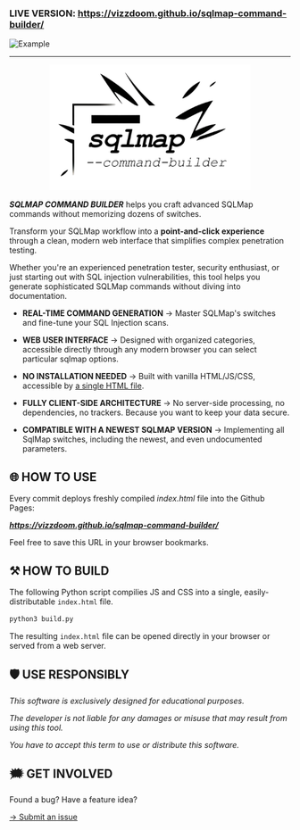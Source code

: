 ### LIVE VERSION: <https://vizzdoom.github.io/sqlmap-command-builder/>

![Example](example.png)

---

<p align="center">
  <picture>
    <source media="(prefers-color-scheme: dark)" srcset="./logo-dark.png">
    <img height=225 alt="SQLMAP COMMAND BUILDER" src="./logo-light.png">
  </picture>
</p>

***SQLMAP COMMAND BUILDER*** helps you craft advanced SQLMap commands without memorizing dozens of switches.

Transform your SQLMap workflow into a **point-and-click experience** through a clean, modern web interface that simplifies complex penetration testing.

Whether you're an experienced penetration tester, security enthusiast, or just starting out with SQL injection vulnerabilities, this tool helps you generate sophisticated SQLMap commands without diving into documentation.

- **REAL-TIME COMMAND GENERATION** → Master SQLMap's switches and fine-tune your SQL Injection scans.

- **WEB USER INTERFACE** → Designed with organized categories, accessible directly through any modern browser you can select particular sqlmap options.

- **NO INSTALLATION NEEDED** → Built with vanilla HTML/JS/CSS, accessible by [a single HTML file](https://vizzdoom.github.io/sqlmap-command-builder/).

- **FULLY CLIENT-SIDE ARCHITECTURE** → No server-side processing, no dependencies, no trackers. Because you want to keep your data secure.

- **COMPATIBLE WITH A NEWEST SQLMAP VERSION** → Implementing all SqlMap switches, including the newest, and even undocumented parameters.

## 🌐 HOW TO USE
Every commit deploys freshly compiled *index.html* file into the Github Pages:

***https://vizzdoom.github.io/sqlmap-command-builder/***

Feel free to save this URL in your browser bookmarks.

## ⚒️ HOW TO BUILD

The following Python script compilies JS and CSS into a single, easily-distributable `index.html` file. 


```bash
python3 build.py
```

The resulting `index.html` file can be opened directly in your browser or served from a web server. 

## 🛡️ USE RESPONSIBLY

_This software is exclusively designed for educational purposes._

_The developer is not liable for any damages or misuse that may result from using this tool._

_You have to accept this term to use or distribute this software._

## 🗯️ GET INVOLVED

Found a bug? Have a feature idea? 

[→ Submit an issue](https://github.com/vizzdoom/sqlmap-command-builder/issues/new)